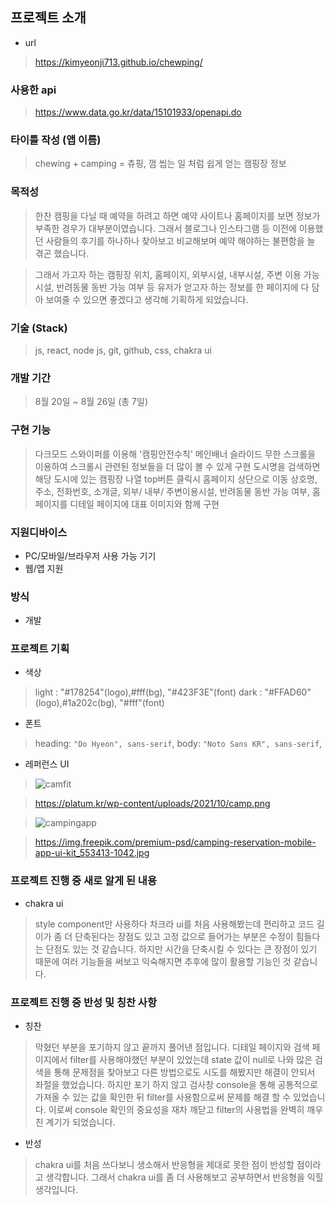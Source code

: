 ## 프로젝트 소개

- url

> https://kimyeonji713.github.io/chewping/

### 사용한 api

> https://www.data.go.kr/data/15101933/openapi.do

### 타이틀 작성 (앱 이름)

> chewing + camping = 츄핑, 껌 씹는 일 처럼 쉽게 얻는 캠핑장 정보

### 목적성

> 한찬 캠핑을 다닐 때 예약을 하려고 하면 예약 사이트나 홈페이지를 보면 정보가 부족한 경우가 대부분이였습니다. 그래서 블로그나 인스타그램 등 이전에 이용했던 사람들의 후기를 하나하나 찾아보고 비교해보며 예약 해야하는 불편함을 늘 겪곤 했습니다.

> 그래서 가고자 하는 캠핑장 위치, 홈페이지, 외부시설, 내부시설, 주변 이용 가능 시설, 반려동물 동반 가능 여부 등 유저가 얻고자 하는 정보를 한 페이지에 다 담아 보여줄 수 있으면 좋겠다고 생각해 기획하게 되었습니다.

### 기술 (Stack)

> js, react, node js, git, github, css, chakra ui

### 개발 기간

> 8월 20일 ~ 8월 26일 (총 7일)

### 구현 기능

> 다크모드
> 스와이퍼를 이용해 '캠핑안전수칙' 메인배너 슬라이드
> 무한 스크롤을 이용하여 스크롤시 관련된 정보들을 더 많이 볼 수 있게 구현
> 도시명을 검색하면 해당 도시에 있는 캠핑장 나열
> top버튼 클릭시 홈페이지 상단으로 이동
> 상호명, 주소, 전화번호, 소개글, 외부/ 내부/ 주변이용시설, 반려동물 동반 가능 여부, 홈페이지를 디테일 페이지에 대표 이미지와 함께 구현

### 지원디바이스

- PC/모바일/브라우저 사용 가능 기기
- 웹/앱 지원

### 방식

- 개발

### 프로젝트 기획

- 색상

> light : "#178254"(logo),#fff(bg), "#423F3E"(font)
> dark : "#FFAD60"(logo),#1a202c(bg), "#fff"(font)

- 폰트

> heading: `"Do Hyeon", sans-serif`,
> body: `"Noto Sans KR", sans-serif`,

- 레퍼런스 UI

> <img src="https://platum.kr/wp-content/uploads/2021/10/camp.png" alt="camfit">

> https://platum.kr/wp-content/uploads/2021/10/camp.png

> <img src="https://img.freepik.com/premium-psd/camping-reservation-mobile-app-ui-kit_553413-1042.jpg" alt="campingapp">

> https://img.freepik.com/premium-psd/camping-reservation-mobile-app-ui-kit_553413-1042.jpg

### 프로젝트 진행 중 새로 알게 된 내용

- chakra ui

> style component만 사용하다 차크라 ui를 처음 사용해봤는데 편리하고 코드 길이가 좀 더 단축된다는 장점도 있고 고정 값으로 들어가는 부분은 수정이 힘들다는 단점도 있는 것 같습니다. 하지만 시간을 단축시킬 수 있다는 큰 장점이 있기 때문에 여러 기능들을 써보고 익숙해지면 추후에 많이 활용할 기능인 것 같습니다.

### 프로젝트 진행 중 반성 및 칭찬 사항

- 칭찬

> 막혔던 부분을 포기하지 않고 끝까지 풀어낸 점입니다. 디테일 페이지와 검색 페이지에서 filter를 사용해야했던 부분이 있었는데 state 값이 null로 나와 많은 검색을 통해 문제점을 찾아보고 다른 방법으로도 시도를 해봤지만 해결이 안되서 좌절을 했었습니다. 하지만 포기 하지 않고 검사창 console을 통해 공통적으로 가져올 수 있는 값을 확인한 뒤 filter를 사용함으로써 문제를 해결 할 수 있었습니다. 이로써 console 확인의 중요성을 재차 깨닫고 filter의 사용법을 완벽히 깨우친 계기가 되었습니다.

- 반성

> chakra ui를 처음 쓰다보니 생소해서 반응형을 제대로 못한 점이 반성할 점이라고 생각합니다. 그래서 chakra ui를 좀 더 사용해보고 공부하면서 반응형을 익힐 생각입니다.

